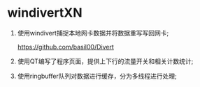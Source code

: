 # windivertXN

1. 使用windivert捕捉本地网卡数据并将数据重写写回网卡;

   https://github.com/basil00/Divert

2. 使用QT编写了程序页面，提供上下行的流量开关和相关计数统计;

3. 使用ringbuffer队列对数据进行缓存，分为多线程进行处理;
